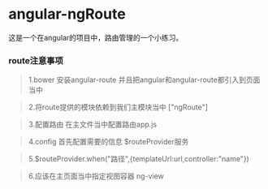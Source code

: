 # angular-ngRoute
这是一个在angular的项目中，路由管理的一个小练习。

### route注意事项

>1.bower 安装angular-route 并且把angular和angular-route都引入到页面当中

>2.将route提供的模块依赖到我们主模块当中 ["ngRoute"]

>3.配置路由 在主文件当中配置路由app.js

>4.config 首先配置需要的信息 $routeProvider服务

>5.$routeProvider.when("路径",{templateUrl:url,controller:"name"})

>6.应该在主页面当中指定视图容器 ng-view
